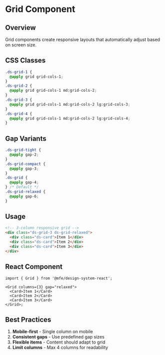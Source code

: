 # Grid Component

## Overview

Grid components create responsive layouts that automatically adjust based on screen size.

## CSS Classes

```css
.ds-grid-1 {
  @apply grid grid-cols-1;
}
.ds-grid-2 {
  @apply grid grid-cols-1 md:grid-cols-2;
}
.ds-grid-3 {
  @apply grid grid-cols-1 md:grid-cols-2 lg:grid-cols-3;
}
.ds-grid-4 {
  @apply grid grid-cols-1 md:grid-cols-2 lg:grid-cols-4;
}
```

## Gap Variants

```css
.ds-grid-tight {
  @apply gap-2;
}
.ds-grid-compact {
  @apply gap-3;
}
.ds-grid {
  @apply gap-4;
} /* Default */
.ds-grid-relaxed {
  @apply gap-6;
}
```

## Usage

```html
<!-- 3-column responsive grid -->
<div class="ds-grid-3 ds-grid-relaxed">
  <div class="ds-card">Item 1</div>
  <div class="ds-card">Item 2</div>
  <div class="ds-card">Item 3</div>
</div>
```

## React Component

```tsx
import { Grid } from '@mfe/design-system-react';

<Grid columns={3} gap="relaxed">
  <Card>Item 1</Card>
  <Card>Item 2</Card>
  <Card>Item 3</Card>
</Grid>;
```

## Best Practices

1. **Mobile-first** - Single column on mobile
2. **Consistent gaps** - Use predefined gap sizes
3. **Flexible items** - Content should adapt to grid
4. **Limit columns** - Max 4 columns for readability
